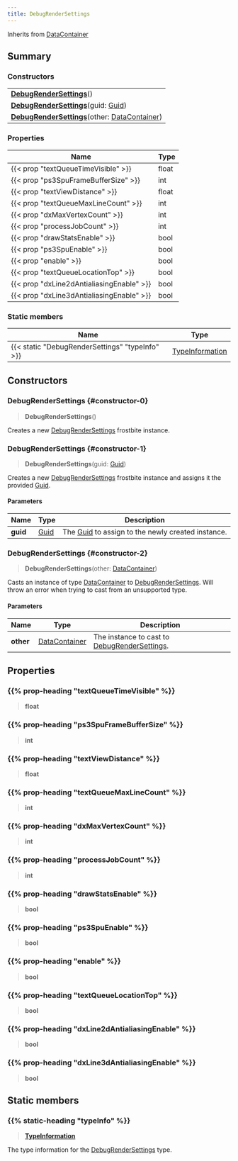 ```yaml
---
title: DebugRenderSettings
---
```


Inherits from [DataContainer](/vext/ref/shared/type/datacontainer)

## Summary

### Constructors

|  |
| --- |
| **[DebugRenderSettings](#constructor-0)**() |
| **[DebugRenderSettings](#constructor-1)**(guid: [Guid](/vext/ref/shared/type/guid)) |
| **[DebugRenderSettings](#constructor-2)**(other: [DataContainer](/vext/ref/shared/type/datacontainer)) |

### Properties

| Name | Type |
| ---- | ---- |
| {{< prop "textQueueTimeVisible" >}} | float |
| {{< prop "ps3SpuFrameBufferSize" >}} | int |
| {{< prop "textViewDistance" >}} | float |
| {{< prop "textQueueMaxLineCount" >}} | int |
| {{< prop "dxMaxVertexCount" >}} | int |
| {{< prop "processJobCount" >}} | int |
| {{< prop "drawStatsEnable" >}} | bool |
| {{< prop "ps3SpuEnable" >}} | bool |
| {{< prop "enable" >}} | bool |
| {{< prop "textQueueLocationTop" >}} | bool |
| {{< prop "dxLine2dAntialiasingEnable" >}} | bool |
| {{< prop "dxLine3dAntialiasingEnable" >}} | bool |

### Static members

| Name | Type |
| ---- | ---- |
| {{< static "DebugRenderSettings" "typeInfo" >}} | [TypeInformation](/vext/ref/shared/type/typeinformation) |

## Constructors

### DebugRenderSettings {#constructor-0}

> **DebugRenderSettings**()

Creates a new [DebugRenderSettings](/vext/ref/fb/debugrendersettings) frostbite instance.

### DebugRenderSettings {#constructor-1}

> **DebugRenderSettings**(guid: [Guid](/vext/ref/shared/type/guid))

Creates a new [DebugRenderSettings](/vext/ref/fb/debugrendersettings) frostbite instance and assigns it the provided [Guid](/vext/ref/shared/type/guid).

#### Parameters

| Name | Type | Description |
| ---- | ---- | ----------- |
| **guid** | [Guid](/vext/ref/shared/type/guid) | The [Guid](/vext/ref/shared/type/guid) to assign to the newly created instance. |

### DebugRenderSettings {#constructor-2}

> **DebugRenderSettings**(other: [DataContainer](/vext/ref/shared/type/datacontainer))

Casts an instance of type [DataContainer](/vext/ref/shared/type/datacontainer) to [DebugRenderSettings](/vext/ref/fb/debugrendersettings). Will throw an error when trying to cast from an unsupported type.

#### Parameters

| Name | Type | Description |
| ---- | ---- | ----------- |
| **other** | [DataContainer](/vext/ref/shared/type/datacontainer) | The instance to cast to [DebugRenderSettings](/vext/ref/fb/debugrendersettings). |

## Properties

### {{% prop-heading "textQueueTimeVisible" %}}

> **float**

### {{% prop-heading "ps3SpuFrameBufferSize" %}}

> **int**

### {{% prop-heading "textViewDistance" %}}

> **float**

### {{% prop-heading "textQueueMaxLineCount" %}}

> **int**

### {{% prop-heading "dxMaxVertexCount" %}}

> **int**

### {{% prop-heading "processJobCount" %}}

> **int**

### {{% prop-heading "drawStatsEnable" %}}

> **bool**

### {{% prop-heading "ps3SpuEnable" %}}

> **bool**

### {{% prop-heading "enable" %}}

> **bool**

### {{% prop-heading "textQueueLocationTop" %}}

> **bool**

### {{% prop-heading "dxLine2dAntialiasingEnable" %}}

> **bool**

### {{% prop-heading "dxLine3dAntialiasingEnable" %}}

> **bool**

## Static members

### {{% static-heading "typeInfo" %}}

> **[TypeInformation](/vext/ref/shared/type/typeinformation)**

The type information for the [DebugRenderSettings](/vext/ref/fb/debugrendersettings) type.

